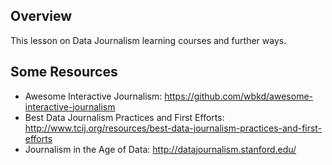 ## Overview
This lesson on Data Journalism learning courses and further ways.

## Some Resources
* Awesome Interactive Journalism: https://github.com/wbkd/awesome-interactive-journalism
* Best Data Journalism Practices and First Efforts: http://www.tcij.org/resources/best-data-journalism-practices-and-first-efforts
* Journalism in the Age of Data: http://datajournalism.stanford.edu/

